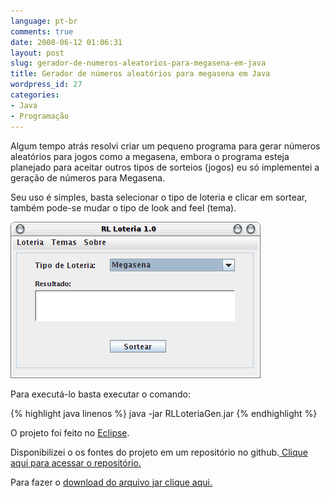 ```yaml
---
language: pt-br
comments: true
date: 2008-06-12 01:06:31
layout: post
slug: gerador-de-numeros-aleatorios-para-megasena-em-java
title: Gerador de números aleatórios para megasena em Java
wordpress_id: 27
categories:
- Java
- Programação
---
```


Algum tempo atrás resolvi criar um pequeno programa para gerar números aleatórios para jogos como a megasena, embora o programa esteja planejado para aceitar outros tipos de sorteios (jogos) eu só implementei a geração de números para Megasena.

Seu uso é simples, basta selecionar o tipo de loteria e clicar em sortear, também pode-se mudar o tipo de look and feel (tema).

![RL LoteriaGen](/images/2007/rlloteriagen.png)

Para executá-lo basta executar o comando:

{% highlight java linenos %}
java -jar RLLoteriaGen.jar
{% endhighlight %}

O projeto foi feito no [Eclipse](http://www.eclipse.org).

Disponibilizei o os fontes do projeto em um repositório no github.[ Clique aqui para acessar o repositório.](http://github.com/rlazoti/RLLoteriaGen)

Para fazer o [download do arquivo jar clique aqui.](/downloads/RLLoteriaGen.jar)